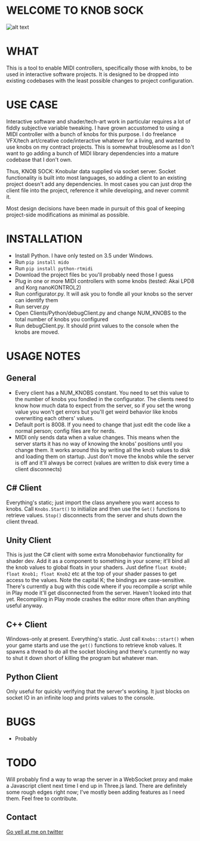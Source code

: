 # WELCOME TO KNOB SOCK
![alt text](http://i.imgur.com/JjJJPkB.jpg "The picture for one konbs")

# WHAT
This is a tool to enable MIDI controllers, specifically those with knobs, to be used in interactive software projects.
It is designed to be dropped into existing codebases with the least possible changes to project configuration.

# USE CASE
Interactive software and shader/tech-art work in particular requires a lot of fiddly subjective variable tweaking.
I have grown accustomed to using a MIDI controller with a bunch of knobs for this purpose.
I do freelance VFX/tech art/creative code/interactive whatever for a living, and wanted to use knobs on my contract projects.
This is somewhat troublesome as I don't want to go adding a bunch of MIDI library dependencies into a mature codebase that I don't own.

Thus, KNOB SOCK: Knobular data supplied via socket server. Socket functionality is built into most languages, so adding a client to an existing project doesn't add any dependencies. In most cases you can just drop the client file into the project, reference it while developing, and never commit it.

Most design decisions have been made in pursuit of this goal of keeping project-side modifications as minimal as possible.


# INSTALLATION
* Install Python. I have only tested on 3.5 under Windows.
* Run `pip install mido`
* Run `pip install python-rtmidi`
* Download the project files bc you'll probably need those I guess
* Plug in one or more MIDI controllers with some knobs (tested: Akai LPD8 and Korg nanoKONTROL2)
* Run configurator.py. It will ask you to fondle all your knobs so the server can identify them
* Run server.py
* Open Clients/Python/debugClient.py and change NUM_KNOBS to the total number of knobs you configured
* Run debugClient.py. It should print values to the console when the knobs are moved.


# USAGE NOTES
## General
* Every client has a NUM_KNOBS constant. You need to set this value to the number of knobs you fondled in the configurator. The clients need to know how much data to expect from the server, so if you set the wrong value you won't get errors but you'll get weird behavior like knobs overwriting each others' values.
* Default port is 8008. If you need to change that just edit the code like a normal person; config files are for nerds.
* MIDI only sends data when a value changes. This means when the server starts it has no way of knowing the knobs' positions until you change them. It works around this by writing all the knob values to disk and loading them on startup. Just don't move the knobs while the server is off and it'll always be correct (values are written to disk every time a client disconnects)

## C# Client
Everything's static; just import the class anywhere you want access to knobs. Call `Knobs.Start()` to initialize and then use the `Get()` functions to retrieve values. `Stop()` disconnects from the server and shuts down the client thread.

## Unity Client
This is just the C# client with some extra Monobehavior functionality for shader dev. Add it as a component to something in your scene; it'll bind all the knob values to global floats in your shaders. Just define `float Knob0; float Knob1; float Knob2` etc at the top of your shader passes to get access to the values. Note the capital K; the bindings are case-sensitive.
There's currently a bug with this code where if you recompile a script while in Play mode it'll get disconnected from the server. Haven't looked into that yet. Recompiling in Play mode crashes the editor more often than anything useful anyway.

## C++ Client
Windows-only at present. Everything's static. Just call `Knobs::start()` when your game starts and use the `get()` functions to retrieve knob values. It spawns a thread to do all the socket blocking and there's currently no way to shut it down short of killing the program but whatever man.

## Python Client
Only useful for quickly verifying that the server's working. It just blocks on socket IO in an infinite loop and prints values to the console.


# BUGS
* Probably


# TODO
Will probably find a way to wrap the server in a WebSocket proxy and make a Javascript client next time I end up in Three.js land.
There are definitely some rough edges right now; I've mostly been adding features as I need them. Feel free to contribute.


## Contact
[Go yell at me on twitter](https://twitter.com/AmazingThew)
